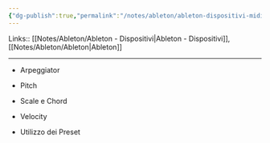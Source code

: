 ```yaml
---
{"dg-publish":true,"permalink":"/notes/ableton/ableton-dispositivi-midi-essenziali/","tags":["type/note"]}
---
```


Links:: [[Notes/Ableton/Ableton - Dispositivi\|Ableton - Dispositivi]], [[Notes/Ableton/Ableton\|Ableton]]

---
- Arpeggiator
- Pitch
- Scale e Chord
- Velocity



- Utilizzo dei Preset

